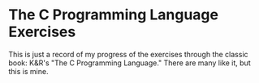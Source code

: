 # The C Programming Language Exercises
This is just a record of my progress of the exercises through the classic 
book: K&R's "The C Programming Language." There are many like it, but this
is mine.
